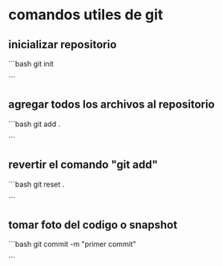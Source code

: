 # comandos utiles de git


## inicializar repositorio 
´´´bash
git init

´´´
## agregar todos los archivos al repositorio 
´´´bash
git add .

´´´
## revertir el comando "git add"

´´´bash
git reset .

´´´
## tomar foto del codigo o snapshot 

´´´bash
git commit -m "primer commit"

´´´

